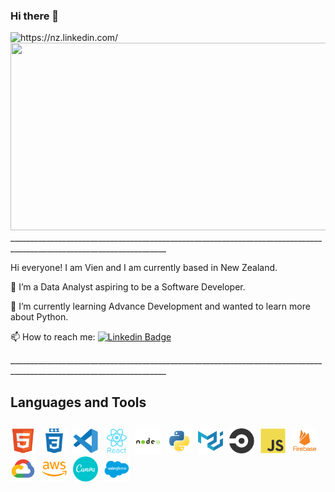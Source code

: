 ### Hi there 👋

<!--
**VCNoble/VCNoble** is a ✨ _special_ ✨ repository because its `README.md` (this file) appears on your GitHub profile.-->
<div id="badges">
  <img src="https://img.shields.io/badge/LinkedIn-blue?style=for-the-badge&logo=linkedin&logoColor=white" alt=https://nz.linkedin.com/>
</div>
<div align="center">
  <img src="https://user-images.githubusercontent.com/112306925/188283507-e618caaf-dcc3-46d6-9794-0b002aaf4081.gif" width="600" height="300"/>
</div>
_____________________________________________________________________________________________________________________

<div>
  
Hi everyone! I am Vien and I am currently based in New Zealand.</br>

 🔭 I’m a Data Analyst aspiring to be a Software Developer.</br>

 🌱 I’m currently learning Advance Development and wanted to learn more about Python.</br>
 
  📫 How to reach me: [![Linkedin Badge](https://img.shields.io/badge/-Linkedin-blue?style=flat&logo=Linkedin&logoColor=white)](https://www.linkedin.com/in/vivien-carla-noble-a5a68a30/)
</div>
_____________________________________________________________________________________________________________________

<h2>Languages and Tools<h2>
<div>
  <img src="https://github.com/devicons/devicon/blob/master/icons/html5/html5-original.svg" title="HTML" alt="HTML" width="40" height="40"/>&nbsp;
  <img src="https://github.com/devicons/devicon/blob/master/icons/css3/css3-plain-wordmark.svg"  title="CSS3" alt="CSS" width="40" height="40"/>&nbsp;
  <img src="https://github.com/devicons/devicon/blob/master/icons/vscode/vscode-original.svg" title="VSCode"  alt="VSCode" width="40" height="40"/>&nbsp;
  <img src="https://github.com/devicons/devicon/blob/master/icons/react/react-original-wordmark.svg" title="React" alt="React" width="40" height="40"/>&nbsp;
   <img src="https://github.com/devicons/devicon/blob/master/icons/nodejs/nodejs-original-wordmark.svg" title="NodeJS" alt="NodeJS" width="40" height="40"/>&nbsp;
  <img src="https://github.com/devicons/devicon/blob/master/icons/python/python-original.svg" title="Python" alt="Python" width="40" height="40"/>&nbsp;
  <img src="https://github.com/devicons/devicon/blob/master/icons/materialui/materialui-original.svg" title="Material UI" alt="Material UI" width="40" height="40"/>&nbsp;
  <img src="https://github.com/devicons/devicon/blob/master/icons/circleci/circleci-plain.svg" title="CircleCI" alt="Circle CI" width="40" height="40"/>&nbsp;
  <img src="https://github.com/devicons/devicon/blob/master/icons/javascript/javascript-original.svg" title="JavaScript" alt="JavaScript" width="40" height="40"/>&nbsp;
  <img src="https://github.com/devicons/devicon/blob/master/icons/firebase/firebase-plain-wordmark.svg" title="Firebase" alt="Firebase" width="40" height="40"/>&nbsp;
  <img src="https://github.com/devicons/devicon/blob/master/icons/googlecloud/googlecloud-original.svg" title="Google Cloud"  alt="Google Cloud" width="40" height="40"/>&nbsp;
  <img src="https://github.com/devicons/devicon/blob/master/icons/amazonwebservices/amazonwebservices-plain-wordmark.svg" title="AWS" alt="AWS" width="40" height="40"/>&nbsp;
  <img src="https://github.com/devicons/devicon/blob/master/icons/canva/canva-original.svg" title="Canva" alt="Canva" width="40" height="40"/>&nbsp;
  <img src="https://github.com/devicons/devicon/blob/master/icons/salesforce/salesforce-plain.svg" title="Salesforce" alt="Salesforce" width="40" height="40"/>&nbsp;


  
 <!--👯 I’m looking to collaborate on ...
 🤔 I’m looking for help with ...
 💬 Ask me about ...

 😄 Pronouns: ...
 ⚡ Fun fact: ...

<div id="header" align="center">
  <img src="https://media.giphy.com/media/LMt9638dO8dftAjtco/giphy.gif" width="100"/>
</div>-->
